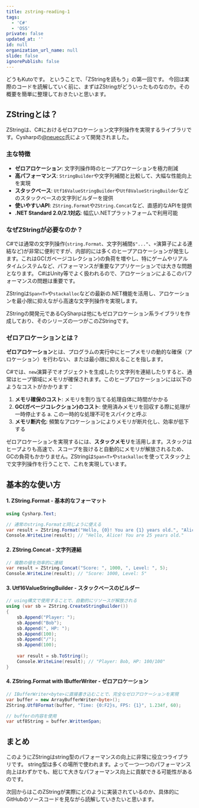 ```yaml
---
title: zstring-reading-1
tags:
  - 'C#'
  - 'OSS'
private: false
updated_at: ''
id: null
organization_url_name: null
slide: false
ignorePublish: false
---
```

どうもKutoです。
ということで、「ZStringを読もう」の第一回です。
今回は実際のコードを読解していく前に、まずはZStringがどういったものなのか。その概要を簡単に整理しておきたいと思います。

## ZStringとは？

ZStringは、C#におけるゼロアロケーション文字列操作を実現するライブラリです。Cysharpの[@neuecc](https://github.com/neuecc)氏によって開発されました。

### 主な特徴

- **ゼロアロケーション**: 文字列操作時のヒープアロケーションを極力削減
- **高パフォーマンス**: `StringBuilder`や文字列補間と比較して、大幅な性能向上を実現
- **スタックベース**: `Utf16ValueStringBuilder`や`Utf8ValueStringBuilder`などのスタックベースの文字列ビルダーを提供
- **使いやすいAPI**: `ZString.Format`や`ZString.Concat`など、直感的なAPIを提供
- **.NET Standard 2.0/2.1対応**: 幅広い.NETプラットフォームで利用可能

### なぜZStringが必要なのか？

C#では通常の文字列操作(`string.Format`、文字列補間`$"..."`、`+`演算子による連結など)が非常に便利ですが、内部的には多くのヒープアロケーションが発生します。これはGC(ガベージコレクション)の負荷を増やし、特にゲームやリアルタイムシステムなど、パフォーマンスが重要なアプリケーションでは大きな問題となります。
C#はUnity等でよく扱われるので、アロケーションによるこのパフォーマンスの問題は重要です。

ZStringは`Span<T>`や`stackalloc`などの最新の.NET機能を活用し、アロケーションを最小限に抑えながら高速な文字列操作を実現します。

ZStringの開発元であるCySharpは他にもゼロアロケーション系ライブラリを作成しており、そのシリーズの一つがこのZStringです。

### ゼロアロケーションとは？

**ゼロアロケーション**とは、プログラムの実行中にヒープメモリの動的な確保（アロケーション）を行わない、または最小限に抑えることを指します。

C#では、`new`演算子でオブジェクトを生成したり文字列を連結したりすると、通常はヒープ領域にメモリが確保されます。このヒープアロケーションには以下のようなコストがかかります：

1. **メモリ確保のコスト**: メモリを割り当てる処理自体に時間がかかる
2. **GC(ガベージコレクション)のコスト**: 使用済みメモリを回収する際に処理が一時停止する 
  a. この一時的な処理不可をスパイクと呼ぶ
3. **メモリ断片化**: 頻繁なアロケーションによりメモリが断片化し、効率が低下する

ゼロアロケーションを実現するには、**スタックメモリ**を活用します。スタックはヒープよりも高速で、スコープを抜けると自動的にメモリが解放されるため、GCの負荷もかかりません。ZStringは`Span<T>`や`stackalloc`を使ってスタック上で文字列操作を行うことで、これを実現しています。

## 基本的な使い方

#### 1. ZString.Format - 基本的なフォーマット

```csharp
using Cysharp.Text;

// 通常のstring.Formatと同じように使える
var result = ZString.Format("Hello, {0}! You are {1} years old.", "Alice", 25);
Console.WriteLine(result); // "Hello, Alice! You are 25 years old."
```

#### 2. ZString.Concat - 文字列連結

```csharp
// 複数の値を効率的に連結
var result = ZString.Concat("Score: ", 1000, ", Level: ", 5);
Console.WriteLine(result); // "Score: 1000, Level: 5"
```

#### 3. Utf16ValueStringBuilder - スタックベースのビルダー

```csharp
// using構文で使用することで、自動的にリソースが解放される
using (var sb = ZString.CreateStringBuilder())
{
    sb.Append("Player: ");
    sb.Append("Bob");
    sb.Append(", HP: ");
    sb.Append(100);
    sb.Append("/");
    sb.Append(100);
    
    var result = sb.ToString();
    Console.WriteLine(result); // "Player: Bob, HP: 100/100"
}
```

#### 4. ZString.Format with IBufferWriter - ゼロアロケーション

```csharp
// IBufferWriter<byte>に直接書き込むことで、完全なゼロアロケーションを実現
var buffer = new ArrayBufferWriter<byte>();
ZString.Utf8Format(buffer, "Time: {0:F2}s, FPS: {1}", 1.234f, 60);

// bufferの内容を使用
var utf8String = buffer.WrittenSpan;
```

## まとめ

このようにZStringはstring型のパフォーマンスの向上に非常に役立つライブラリです。
string型は多くの場所で使われます。よって一つ一つのパフォーマンス向上はわずかでも、総じて大きなパフォーマンス向上に貢献できる可能性があるのです。

次回からはこのZStringが実際にどのように実装されているのか、具体的にGitHubのソースコードを見ながら読解していきたいと思います。
